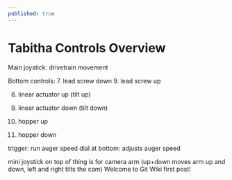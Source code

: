 ```yaml
---
published: true
---
```

# Tabitha Controls Overview

Main joystick: drivetrain movement

Bottom controls:
7. lead screw down
9. lead screw up

8. linear actuator up (tilt up)
10. linear actuator down (tilt down)

11. hopper up
12. hopper down

trigger: run auger
speed dial at bottom: adjusts auger speed

mini joystick on top of thing is for camera arm (up+down moves arm up and down, left and right tilts the cam)
Welcome to Git Wiki first post!
